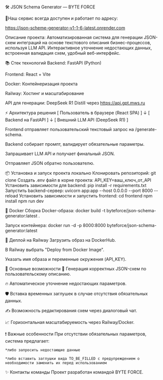🛠️ JSON Schema Generator — BYTE FORCE

🚀Наш сервис всегда доступен и работает по адресу: 

https://json-scheme-generator-v1-1-6-latest.onrender.com

Описание проекта:
Автоматизированная система для генерации JSON-схем интеграций на основе текстового описания бизнес-процессов, используя LLM API.
Интерактивное уточнение недостающих данных, встроенная валидация схем, удобный веб-интерфейс.

📚 Стек технологий
Backend: FastAPI (Python)

Frontend: React + Vite

Docker: Контейнеризация проекта

Railway: Хостинг и масштабирование

API для генерации: DeepSeek R1 Distill через https://api.gpt.mws.ru


⚡ Архитектура решения
[ Пользователь в браузере (React SPA) ]
              ↓
[ Backend на FastAPI ]
              ↓
[ Внешний LLM API (DeepSeek R1) ]

Frontend отправляет пользовательский текстовый запрос на /generate-schema.

Backend собирает промпт, валидирует обязательные параметры.

Запрашивает LLM API и получает финальный JSON.

Отправляет JSON обратно пользователю.

📦 Установка и запуск проекта локально
Клонировать репозиторий:
    git clone
Создать .env файл в корне проекта:
    API_KEY=ваш_ключ_от_API
Установить зависимости для backend:
    pip install -r requirements.txt
Запустить backend-сервер:
    uvicorn app:app --host 0.0.0.0 --port 8000 --reload
Установить зависимости и запустить frontend:
    cd frontend
    npm install
    npm run dev

🐳 Docker
Сборка Docker-образа:
    docker build -t byteforce/json-schema-generator:latest .

Запуск контейнера:
    docker run -d -p 8000:8000 byteforce/json-schema-generator:latest

🚀 Деплой на Railway
Загрузить образ на DockerHub.

В Railway выбрать "Deploy from Docker Image".

Указать имя образа и переменные окружения (API_KEY).

🎯 Основные возможности
📄 Генерация корректных JSON-схем по пользовательскому описанию.

🔥 Автоматическое уточнение недостающих параметров.

🛡️ Вставка временных заглушек в случае отсутствия обязательных данных.

✍️ Возможность редактирования схем через диалоговый чат.

📈 Горизонтальная масштабируемость через Railway/Docker.

❗ Важные особенности
При отсутствии обязательных параметров, система предлагает:

    *либо запросить недостающие данные

    *либо вставить заглушки вида TO_BE_FILLED с предупреждением о необходимости заменить их перед использованием

✨ Контакты команды
Проект разработан командой BYTE FORCE.
